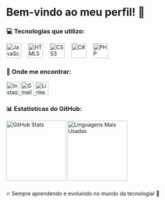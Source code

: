 <h1 align="left">Bem-vindo ao meu perfil! 🚀</h1>

###

<div align="left">
  <h3>💻 Tecnologias que utilizo:</h3>
  <img src="https://cdn.jsdelivr.net/gh/devicons/devicon/icons/javascript/javascript-original.svg" height="40" alt="JavaScript" />
  <img width="10" />
  <img src="https://cdn.jsdelivr.net/gh/devicons/devicon/icons/html5/html5-original.svg" height="40" alt="HTML5" />
  <img width="10" />
  <img src="https://cdn.jsdelivr.net/gh/devicons/devicon/icons/css3/css3-original.svg" height="40" alt="CSS3" />
  <img width="10" />
  <img src="https://cdn.jsdelivr.net/gh/devicons/devicon/icons/csharp/csharp-original.svg" height="40" alt="C#" />
  <img width="10" />
  <img src="https://cdn.jsdelivr.net/gh/devicons/devicon/icons/php/php-original.svg" height="40" alt="PHP" />
</div>

###

<div align="left">
  <h3>📲 Onde me encontrar:</h3>
  </a>
  <a href="https://www.instagram.com" target="_blank">
    <img src="https://img.shields.io/badge/Instagram-E4405F?style=for-the-badge&logo=instagram&logoColor=white" height="35" alt="Instagram" />
  </a>
  <a href="mailto:dani.bandeirahe@hotmail.com">
    <img src="https://img.shields.io/badge/Gmail-D14836?style=for-the-badge&logo=gmail&logoColor=white" height="35" alt="Gmail" />
  </a>
  <a href="https://www.linkedin.com" target="_blank">
    <img src="https://img.shields.io/badge/LinkedIn-0077B5?style=for-the-badge&logo=linkedin&logoColor=white" height="35" alt="LinkedIn" />
  </a>
</div>

###

<div align="left">
  <h3>📊 Estatísticas do GitHub:</h3>
  <img src="https://github-readme-stats.vercel.app/api?username=DaniloBandeira0&show_icons=true&theme=tokyonight" height="160" alt="GitHub Stats" />
 <img src="https://github-readme-stats.vercel.app/api/top-langs/?username=DaniloBandeira0&layout=compact&theme=tokyonight" height="160" alt="Linguagens Mais Usadas" />

</div>

###

🔥 Sempre aprendendo e evoluindo no mundo da tecnologia! 🚀
